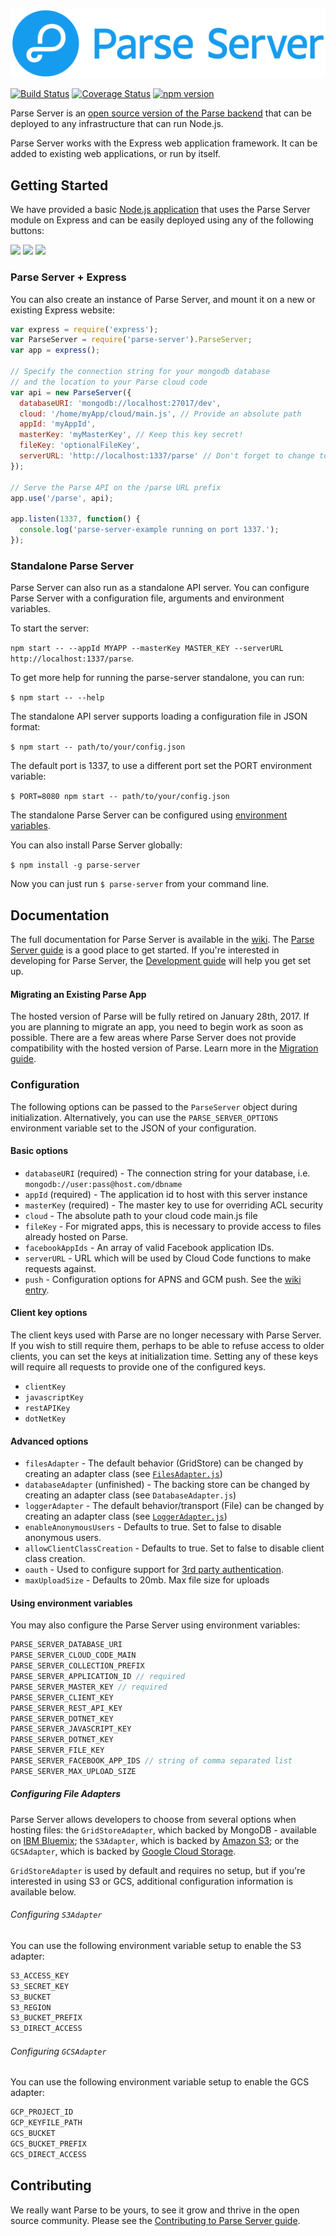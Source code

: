 ![Parse Server logo](.github/parse-server-logo.png?raw=true)

[![Build Status](https://img.shields.io/travis/ParsePlatform/parse-server/master.svg?style=flat)](https://travis-ci.org/ParsePlatform/parse-server)
[![Coverage Status](https://img.shields.io/codecov/c/github/ParsePlatform/parse-server/master.svg)](https://codecov.io/github/ParsePlatform/parse-server?branch=master)
[![npm version](https://img.shields.io/npm/v/parse-server.svg?style=flat)](https://www.npmjs.com/package/parse-server)

Parse Server is an [open source version of the Parse backend](http://blog.parse.com/announcements/introducing-parse-server-and-the-database-migration-tool/) that can be deployed to any infrastructure that can run Node.js.

Parse Server works with the Express web application framework. It can be added to existing web applications, or run by itself.

## Getting Started

We have provided a basic [Node.js application](https://github.com/ParsePlatform/parse-server-example) that uses the Parse Server module on Express and can be easily deployed using any of the following buttons:

<a title="Deploy to AWS" href="https://console.aws.amazon.com/elasticbeanstalk/home?region=us-west-2#/newApplication?applicationName=ParseServer&solutionStackName=Node.js&tierName=WebServer&sourceBundleUrl=https://s3.amazonaws.com/elasticbeanstalk-samples-us-east-1/eb-parse-server-sample/parse-server-example.zip" target="_blank"><img src="http://d0.awsstatic.com/product-marketing/Elastic%20Beanstalk/deploy-to-aws.png" height="40"></a> <a title="Deploy to Heroku" href="https://heroku.com/deploy?template=https://github.com/parseplatform/parse-server-example" target="_blank"><img src="https://www.herokucdn.com/deploy/button.png"></a> <a title="Deploy to Azure" href="https://azuredeploy.net/?repository=https://github.com/parseplatform/parse-server-example" target="_blank"><img src="http://azuredeploy.net/deploybutton.png"></a>

### Parse Server + Express

You can also create an instance of Parse Server, and mount it on a new or existing Express website:

```js
var express = require('express');
var ParseServer = require('parse-server').ParseServer;
var app = express();

// Specify the connection string for your mongodb database
// and the location to your Parse cloud code
var api = new ParseServer({
  databaseURI: 'mongodb://localhost:27017/dev',
  cloud: '/home/myApp/cloud/main.js', // Provide an absolute path
  appId: 'myAppId',
  masterKey: 'myMasterKey', // Keep this key secret!
  fileKey: 'optionalFileKey',
  serverURL: 'http://localhost:1337/parse' // Don't forget to change to https if needed
});

// Serve the Parse API on the /parse URL prefix
app.use('/parse', api);

app.listen(1337, function() {
  console.log('parse-server-example running on port 1337.');
});
```

### Standalone Parse Server

Parse Server can also run as a standalone API server.
You can configure Parse Server with a configuration file, arguments and environment variables.

To start the server:

`npm start -- --appId MYAPP --masterKey MASTER_KEY --serverURL http://localhost:1337/parse`.

To get more help for running the parse-server standalone, you can run:

`$ npm start -- --help`

The standalone API server supports loading a configuration file in JSON format:

`$ npm start -- path/to/your/config.json`

The default port is 1337, to use a different port set the PORT environment variable:

`$ PORT=8080 npm start -- path/to/your/config.json`

The standalone Parse Server can be configured using [environment variables](#configuration).

You can also install Parse Server globally:

`$ npm install -g parse-server`

Now you can just run `$ parse-server` from your command line.


## Documentation

The full documentation for Parse Server is available in the [wiki](https://github.com/ParsePlatform/parse-server/wiki). The [Parse Server guide](https://github.com/ParsePlatform/parse-server/wiki/Parse-Server-Guide) is a good place to get started. If you're interested in developing for Parse Server, the [Development guide](https://github.com/ParsePlatform/parse-server/wiki/Development-Guide) will help you get set up.

#### Migrating an Existing Parse App

The hosted version of Parse will be fully retired on January 28th, 2017. If you are planning to migrate an app, you need to begin work as soon as possible. There are a few areas where Parse Server does not provide compatibility with the hosted version of Parse. Learn more in the [Migration guide](https://github.com/ParsePlatform/parse-server/wiki/Migrating-an-Existing-Parse-App).

### Configuration

The following options can be passed to the `ParseServer` object during initialization. Alternatively, you can use the `PARSE_SERVER_OPTIONS` environment variable set to the JSON of your configuration.

#### Basic options

* `databaseURI` (required) - The connection string for your database, i.e. `mongodb://user:pass@host.com/dbname`
* `appId` (required) - The application id to host with this server instance
* `masterKey` (required) - The master key to use for overriding ACL security
* `cloud` - The absolute path to your cloud code main.js file
* `fileKey` - For migrated apps, this is necessary to provide access to files already hosted on Parse.
* `facebookAppIds` - An array of valid Facebook application IDs.
* `serverURL` - URL which will be used by Cloud Code functions to make requests against.
* `push` - Configuration options for APNS and GCM push. See the [wiki entry](https://github.com/ParsePlatform/parse-server/wiki/Push).

#### Client key options

The client keys used with Parse are no longer necessary with Parse Server. If you wish to still require them, perhaps to be able to refuse access to older clients, you can set the keys at initialization time. Setting any of these keys will require all requests to provide one of the configured keys.

* `clientKey`
* `javascriptKey`
* `restAPIKey`
* `dotNetKey`

#### Advanced options

* `filesAdapter` - The default behavior (GridStore) can be changed by creating an adapter class (see [`FilesAdapter.js`](https://github.com/ParsePlatform/parse-server/blob/master/src/Adapters/Files/FilesAdapter.js))
* `databaseAdapter` (unfinished) - The backing store can be changed by creating an adapter class (see `DatabaseAdapter.js`)
* `loggerAdapter` - The default behavior/transport (File) can be changed by creating an adapter class (see [`LoggerAdapter.js`](https://github.com/ParsePlatform/parse-server/blob/master/src/Adapters/Logger/LoggerAdapter.js))
* `enableAnonymousUsers` - Defaults to true. Set to false to disable anonymous users.
* `allowClientClassCreation` - Defaults to true. Set to false to disable client class creation.
* `oauth` - Used to configure support for [3rd party authentication](https://github.com/ParsePlatform/parse-server/wiki/Parse-Server-Guide#oauth).
* `maxUploadSize` - Defaults to 20mb. Max file size for uploads

#### Using environment variables

You may also configure the Parse Server using environment variables:

```js
PARSE_SERVER_DATABASE_URI
PARSE_SERVER_CLOUD_CODE_MAIN
PARSE_SERVER_COLLECTION_PREFIX
PARSE_SERVER_APPLICATION_ID // required
PARSE_SERVER_MASTER_KEY // required
PARSE_SERVER_CLIENT_KEY
PARSE_SERVER_REST_API_KEY
PARSE_SERVER_DOTNET_KEY
PARSE_SERVER_JAVASCRIPT_KEY
PARSE_SERVER_DOTNET_KEY
PARSE_SERVER_FILE_KEY
PARSE_SERVER_FACEBOOK_APP_IDS // string of comma separated list
PARSE_SERVER_MAX_UPLOAD_SIZE

```

##### Configuring File Adapters
Parse Server allows developers to choose from several options when hosting files: the `GridStoreAdapter`, which backed by MongoDB - available on [IBM Bluemix](https://developer.ibm.com/bluemix/2016/02/01/migrating-from-parse-to-bluemix/); the `S3Adapter`, which is backed by [Amazon S3](https://aws.amazon.com/s3/); or the `GCSAdapter`, which is backed by [Google Cloud Storage](https://cloud.google.com/storage/).

`GridStoreAdapter` is used by default and requires no setup, but if you're interested in using S3 or GCS, additional configuration information is available below.

###### Configuring `S3Adapter`

You can use the following environment variable setup to enable the S3 adapter:

```js
S3_ACCESS_KEY
S3_SECRET_KEY
S3_BUCKET
S3_REGION
S3_BUCKET_PREFIX
S3_DIRECT_ACCESS

```

###### Configuring `GCSAdapter`

You can use the following environment variable setup to enable the GCS adapter:

```js
GCP_PROJECT_ID
GCP_KEYFILE_PATH
GCS_BUCKET
GCS_BUCKET_PREFIX
GCS_DIRECT_ACCESS

```

## Contributing

We really want Parse to be yours, to see it grow and thrive in the open source community. Please see the [Contributing to Parse Server guide](CONTRIBUTING.md).

